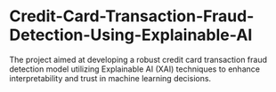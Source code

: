 # Credit-Card-Transaction-Fraud-Detection-Using-Explainable-AI
The project aimed at developing a robust credit card transaction fraud detection model utilizing Explainable AI (XAI) techniques to enhance interpretability and trust in machine learning decisions.
